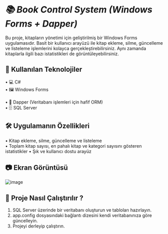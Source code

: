 # *_📚 Book Control System (Windows Forms + Dapper)_*
Bu proje, kitapların yönetimi için geliştirilmiş bir Windows Forms uygulamasıdır. Basit bir kullanıcı arayüzü ile kitap ekleme, silme, güncelleme ve listeleme işlemlerini kolayca gerçekleştirebilirsiniz. Aynı zamanda kitaplarla ilgili bazı istatistikleri de görüntüleyebilirsiniz.

## 🚀 Kullanılan Teknolojiler <br/> 
• 💻 C# <br/> 
• 🖼️ Windows Forms <br/>  
• 📜 Dapper (Veritabanı işlemleri için hafif ORM) <br/> 
• 🗄️ SQL Server <br/> 

## 🛠️ Uygulamanın Özellikleri <br/> 
• Kitap ekleme, silme, güncelleme ve listeleme <br/> 
• Toplam kitap sayısı, en pahalı kitap ve kategori sayısını gösteren istatistikler
• Şık ve kullanıcı dostu arayüz <br/> 

## 📷 Ekran Görüntüsü 

![image](https://github.com/user-attachments/assets/26ec1658-74d0-4cfe-8015-d0b625ff1a14)

## 📂 Proje Nasıl Çalıştırılır ?
1. SQL Server üzerinde bir veritabanı oluşturun ve tabloları hazırlayın. <br/>   
2. app.config dosyasındaki bağlantı dizesini kendi veritabanınıza göre güncelleyin. 
3. Projeyi derleyip çalıştırın.

